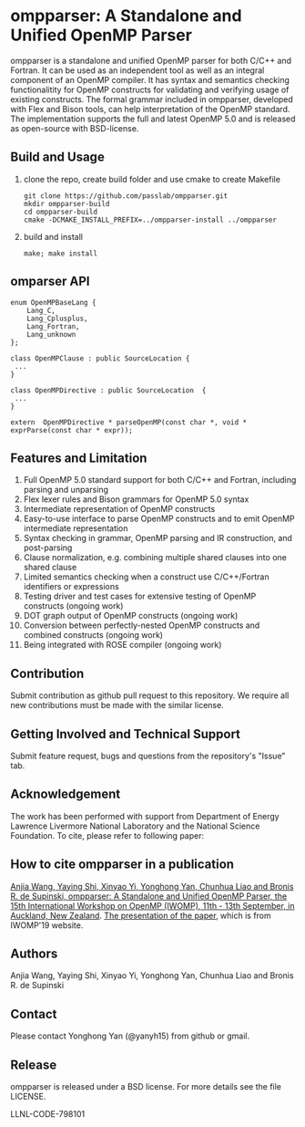 # ompparser: A Standalone and Unified OpenMP Parser

ompparser is a standalone and unified OpenMP parser for both C/C++ and Fortran. It can be used as an independent tool as well as an integral component of an OpenMP compiler. It has syntax and semantics checking functionalitity for OpenMP constructs for validating and verifying usage of existing constructs. The formal grammar included in ompparser, developed with Flex and Bison tools, can help interpretation of the OpenMP standard. The implementation supports the full and latest OpenMP 5.0 and is released as open-source with BSD-license. 

## Build and Usage
1. clone the repo, create build folder and use cmake to create Makefile

       git clone https://github.com/passlab/ompparser.git
       mkdir ompparser-build
       cd ompparser-build
       cmake -DCMAKE_INSTALL_PREFIX=../ompparser-install ../ompparser 

2. build and install
     
       make; make install

## omparser API

```
enum OpenMPBaseLang {
    Lang_C,
    Lang_Cplusplus,
    Lang_Fortran,
    Lang_unknown
};

class OpenMPClause : public SourceLocation {
 ...
}
 
class OpenMPDirective : public SourceLocation  {
 ...
}

extern  OpenMPDirective * parseOpenMP(const char *, void * exprParse(const char * expr));

```

## Features and Limitation
1. Full OpenMP 5.0 standard support for both C/C++ and Fortran, including parsing and unparsing
1. Flex lexer rules and Bison grammars for OpenMP 5.0 syntax
1. Intermediate representation of OpenMP constructs
1. Easy-to-use interface to parse OpenMP constructs and to emit OpenMP intermediate representation
1. Syntax checking in grammar, OpenMP parsing and IR construction, and post-parsing
1. Clause normalization, e.g. combining multiple shared clauses into one shared clause
1. Limited semantics checking when a construct use C/C++/Fortran identifiers or expressions
1. Testing driver and test cases for extensive testing of OpenMP constructs (ongoing work)
1. DOT graph output of OpenMP constructs (ongoing work)
1. Conversion between perfectly-nested OpenMP constructs and combined constructs (ongoing work)
1. Being integrated with ROSE compiler (ongoing work)

## Contribution
Submit contribution as github pull request to this repository. We require all new contributions must be made with the similar license. 

## Getting Involved and Technical Support
Submit feature request, bugs and questions from the repository's "Issue" tab. 

## Acknowledgement
The work has been performed with support from Department of Energy Lawrence Livermore National Laboratory and the National Science Foundation. To cite, please refer to following paper:

## How to cite ompparser in a publication

[Anjia Wang, Yaying Shi, Xinyao Yi, Yonghong Yan, Chunhua Liao and Bronis R. de Supinski, ompparser: A Standalone and Unified OpenMP Parser, the 15th International Workshop on OpenMP (IWOMP), 11th - 13th September, in Auckland, New Zealand](https://link.springer.com/chapter/10.1007%2F978-3-030-28596-8_10). [The presentation of the paper](http://parallel.auckland.ac.nz/iwomp2019/slides_ompparser.pdf), which is from IWOMP'19 website. 

## Authors

Anjia Wang, Yaying Shi, Xinyao Yi, Yonghong Yan, Chunhua Liao and Bronis R. de Supinski

## Contact
Please contact Yonghong Yan (@yanyh15) from github or gmail. 

## Release

ompparser is released under a BSD license. For more details see the file LICENSE.

LLNL-CODE-798101

